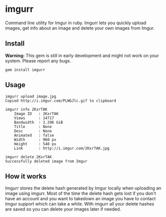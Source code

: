 imgurr
=======
Command line utility for Imgur in ruby.
Imgurr lets you quickly upload images, get info about an image and delete your own images from Imgur.


## Install
**Warning:** This gem is still in early development and might not work on your system. Please report any bugs. 

    gem install imgurr
    
## Usage
    imgurr upload image.jpg
    Copied http://i.imgur.com/PLWGJlc.gif to clipboard

    imgurr info 2KxrTAK
        Image ID   : 2KxrTAK
        Views      : 14717
        Bandwidth  : 2.296 GiB
        Title      : None
        Desc       : None
        Animated   : false
        Width      : 960 px
        Height     : 540 px
        Link       : http://i.imgur.com/2KxrTAK.jpg

    imgurr delete 2KxrTAK
    Successfully deleted image from Imgur

## How it works
Imgurr stores the delete hash generated by Imgur locally when uploading an image using imgurr. Most of the time the delete hash gets lost if you don't have an account and you want to takedown an image you have to contact Imgur support which can take a while. With imgurr all your delete hashes are saved so you can delete your images later if needed.
